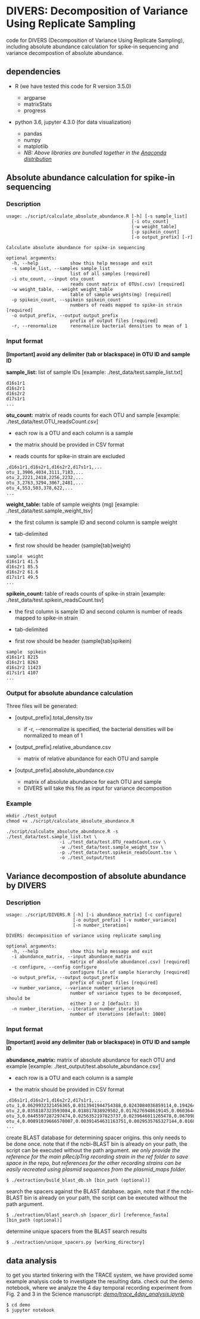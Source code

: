 # DIVERS: Decomposition of Variance Using Replicate Sampling
code for DIVERS (Decomposition of Variance Using Replicate Sampling), including absolute abundance calculation for spike-in sequencing and variance decompostion of absolute abundance.

## dependencies

* R (we have tested this code for R version 3.5.0)
	- argparse
	- matrixStats
	- progress

* python 3.6, jupyter 4.3.0 (for data visualization)
	- pandas
	- numpy
	- matplotlib
	- _NB: Above libraries are bundled together in the [Anaconda distribution](https://www.continuum.io/downloads)_

## Absolute abundance calculation for spike-in sequencing

### Description
```
usage: ./script/calculate_absolute_abundance.R [-h] [-s sample_list]
                                               [-i otu_count]
                                               [-w weight_table]
                                               [-p spikein_count]
                                               [-o output_prefix] [-r]

Calculate absolute abundance for spike-in sequencing

optional arguments:
  -h, --help            show this help message and exit
  -s sample_list, --samples sample_list
                        list of all samples [required]
  -i otu_count, --input otu_count
                        reads count matrix of OTUs(.csv) [required]
  -w weight_table, --weight weight_table
                        table of sample weights(mg) [required]
  -p spikein_count, --spikein spikein_count
                        numbers of reads mapped to spike-in strain [required]
  -o output_prefix, --output output_prefix
                        prefix of output files [required]
  -r, --renormalize     renormalize bacterial densities to mean of 1
```
### Input format

****[Important] avoid any delimiter (tab or blackspace) in OTU ID and sample ID****

**sample_list:** list of sample IDs [example: ./test_data/test.sample_list.txt]

```
d16s1r1
d16s2r1
d16s2r2
d17s1r1
...
```

**otu_count:** matrix of reads counts for each OTU and sample [example: ./test_data/test.OTU_readsCount.csv]

* each row is a OTU and each column is a sample

* the matrix should be provided in CSV format

* reads counts for spike-in strain are excluded

```
,d16s1r1,d16s2r1,d16s2r2,d17s1r1,...
otu_1,3906,4034,3111,7183,...
otu_2,2221,2418,2256,2232,...
otu_3,2763,3294,3067,2481,...
otu_4,553,503,378,622,...
...
```

**weight_table:** table of sample weights (mg) [example: ./test_data/test.sample_weight_tsv]

* the first column is sample ID and second column is sample weight

* tab-delimited

* first row should be header (sample[tab]weight)

```
sample  weight
d16s1r1 41.5
d16s2r1 85.5
d16s2r2 61.6
d17s1r1 49.5
...
```

**spikein_count:** table of reads counts of spike-in strain [example: ./test_data/test.spikein_readsCount.tsv]

* the first column is sample ID and second column is number of reads mapped to spike-in strain

* tab-delimited

* first row should be header (sample[tab]spikein)

```
sample  spikein
d16s1r1 8215
d16s2r1 8263
d16s2r2 11423
d17s1r1 4107
...
```

### Output for absolute abundance calculation
Three files will be generated:
* [output_prefix].total_density.tsv
	- if -r, --renormalize is specified, the bacterial densities will be normalized to mean of 1

* [output_prefix].relative_abundance.csv
	- matrix of relative abundance for each OTU and sample

* [output_prefix].absolute_abundance.csv
	- matrix of absolute abundance for each OTU and sample
	- DIVERS will take this file as input for variance decompostion

### Example
```
mkdir ./test_output
chmod +x ./script/calculate_absolute_abundance.R

./script/calculate_absolute_abundance.R -s ./test_data/test.sample_list.txt \
					-i ./test_data/test.OTU_readsCount.csv \
					-w ./test_data/test.sample_weight_tsv \
					-p ./test_data/test.spikein_readsCount.tsv \
					-o ./test_output/test
```

## Variance decompostion of absolute abundance by DIVERS

### Description
```
usage: ./script/DIVERS.R [-h] [-i abundance_matrix] [-c configure]
                         [-o output_prefix] [-v number_variance]
                         [-n number_iteration]

DIVERS: decomposition of variance using replicate sampling

optional arguments:
  -h, --help            show this help message and exit
  -i abundance_matrix, --input abundance_matrix
                        matrix of absolute abundance(.csv) [required]
  -c configure, --config configure
                        configure file of sample hierarchy [required]
  -o output_prefix, --output output_prefix
                        prefix of output files [required]
  -v number_variance, --variance number_variance
                        number of variance types to be decomposed, should be
                        either 3 or 2 [default: 3]
  -n number_iteration, --iteration number_iteration
                        number of iterations [default: 1000]
```

### Input format

****[Important] avoid any delimiter (tab or blackspace) in OTU ID and sample ID****

**abundance_matrix:** matrix of absolute abundance for each OTU and example
[example: ./test_output/test.absolute_abundance.csv]

* each row is a OTU and each column is a sample

* the matrix should be provided in CSV format

```
,d16s1r1,d16s2r1,d16s2r2,d17s1r1,...
otu_1,0.0629932321456365,0.0313941944754388,0.0243084036859114,0.194264427469352,...
otu_2,0.0358187323593084,0.018817838929502,0.0176276948619145,0.0603644998067095,...
otu_3,0.0445597287297474,0.0256352197823737,0.0239646011265478,0.0670987114786945,...
otu_4,0.00891839666578007,0.00391454631163751,0.0029535765327144,0.0168220066665651,...
...
```



create BLAST database for determining spacer origins. this only needs to be done once. note that if the ncbi-BLAST bin is already on your path, the script can be executed without the path argument. *we only provide the reference for the main pRec/pTrig recording strain in the _ref_ folder to save space in the repo, but references for the other recording strains can be easily recreated using plasmid sequences from the _plasmid_maps_ folder.*
```
$ ./extraction/build_blast_db.sh [bin_path (optional)]
```

search the spacers against the BLAST database. again, note that if the ncbi-BLAST bin is already on your path, the script can be executed without the path argument.
```
$ ./extraction/blast_search.sh [spacer_dir] [reference_fasta] [bin_path (optional)]
```

determine unique spacers from the BLAST search results
```
$ ./extraction/unique_spacers.py [working_directory]
```

## data analysis

to get you started tinkering with the TRACE system, we have provided some example analysis code to investigate the resulting data. check out the demo notebook, where we analyze the 4 day temporal recording experiment from Fig. 2 and 3 in the Science manuscript: [_demo/trace_4day_analysis.ipynb_](demo/trace_4day_analysis.ipynb)
```
$ cd demo
$ jupyter notebook
```
